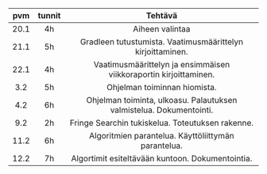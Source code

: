 | pvm| tunnit| Tehtävä |
|:----:|:--:|:---:|
| 20.1 | 4h | Aiheen valintaa |
|21.1 |5h |Gradleen tutustumista. Vaatimusmäärittelyn kirjoittaminen.|
|22.1 |4h |Vaatimusmäärittelyn ja ensimmäisen viikkoraportin kirjoittaminen.|
|3.2|5h| Ohjelman toiminnan hiomista. |
|4.2| 6h| Ohjelman toiminta, ulkoasu. Palautuksen valmistelua. Dokumentointi. |
|9.2| 2h| Fringe Searchin tukiskelua. Toteutuksen rakenne.|
|11.2 | 6h| Algoritmien parantelua. Käyttöliittymän parantelua. |
|12.2|7h| Algortimit esiteltävään kuntoon. Dokumentointia. |
